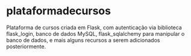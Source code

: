 # plataformadecursos
Plataforma de cursos criada em Flask, com autenticação via biblioteca flask_login, banco de dados MySQL, flask_sqlalchemy para manipular o banco de dados, e mais alguns recursos a serem adicionados posteriormente.
